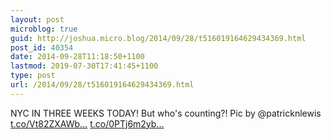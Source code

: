 ```yaml
---
layout: post
microblog: true
guid: http://joshua.micro.blog/2014/09/28/t516019164629434369.html
post_id: 40354
date: 2014-09-28T11:18:50+1100
lastmod: 2019-07-30T17:41:45+1100
type: post
url: /2014/09/28/t516019164629434369.html
---
```

NYC IN THREE WEEKS TODAY! But who's counting?! Pic by @patricknlewis [t.co/Vt82ZXAWb...](http://t.co/Vt82ZXAWbo) [t.co/0PTj6m2yb...](http://t.co/0PTj6m2ybP)
